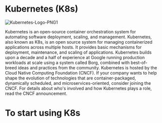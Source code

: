 # Kubernetes (K8s)


![Kubernetes-Logo-PNG1](https://user-images.githubusercontent.com/62883434/210126977-723d7cd8-b6e7-4627-b086-aa21713888b7.png)

Kubernetes is an open-source container orchestration system for automating software deployment, scaling, and management.
Kubernetes, also known as K8s, is an open source system for managing containerized applications across multiple hosts. It provides basic mechanisms for deployment, maintenance, and scaling of applications.
Kubernetes builds upon a decade and a half of experience at Google running production workloads at scale using a system called Borg, combined with best-of-breed ideas and practices from the community.
Kubernetes is hosted by the Cloud Native Computing Foundation (CNCF). If your company wants to help shape the evolution of technologies that are container-packaged, dynamically scheduled, and microservices-oriented, consider joining the CNCF. For details about who's involved and how Kubernetes plays a role, read the CNCF announcement.

# To start using K8s
